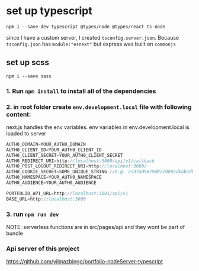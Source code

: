 # set up typescript

`npm i --save-dev typescript @types/node @types/react ts-node`

since I have a custom server, I created `tsconfig.server.json`. Because `tsconfig.json` has `module:"esnext"` but express was built on `commonjs`

## set up scss

`npm i --save sass`

### 1. Run `npm install` to install all of the dependencies

### 2. in root folder create `env.development.local` file with following content:

next.js handles the env variables. env variables in env.development.local is loaded to server

```javascript
AUTH0_DOMAIN=YOUR_AUTH0_DOMAIN
AUTH0_CLIENT_ID=YOUR_AUTH0_CLIENT_ID
AUTH0_CLIENT_SECRET=YOUR_AUTH0_CLIENT_SECRET
AUTH0_REDIRECT_URI=http://localhost:3000/api/v1/callback
AUTH0_POST_LOGOUT_REDIRECT_URI=http://localhost:3000/
AUTH0_COOKIE_SECRET=SOME_UNIQUE_STRING //e.g. asd7ad9879d8a7d89adkabsdhjbasbdas98as7d>?{sd9a87dd8a7d9adad7a8d}
AUTH0_NAMESPACE=YOUR_AUTH0_NAMESPACE
AUTH0_AUDIENCE=YOUR_AUTH0_AUDIENCE

PORTFOLIO_API_URL=http://localhost:3001/api/v1
BASE_URL=http://localhost:3000
```

### 3. run `npm run dev`

NOTE: serverless functions are in src/pages/api and they wont be part of bundle

### Api server of this project

https://github.com/yilmazbingo/portfolio-nodeServer-typescript
